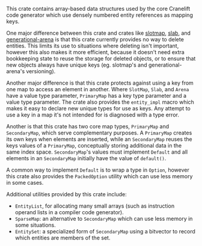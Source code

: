 This crate contains array-based data structures used by the core Cranelift code
generator which use densely numbered entity references as mapping keys.

One major difference between this crate and crates like [slotmap], [slab],
and [generational-arena] is that this crate currently provides no way to delete
entities. This limits its use to situations where deleting isn't important,
however this also makes it more efficient, because it doesn't need extra
bookkeeping state to reuse the storage for deleted objects, or to ensure that
new objects always have unique keys (eg. slotmap's and generational-arena's
versioning).

Another major difference is that this crate protects against using a key from
one map to access an element in another. Where `SlotMap`, `Slab`, and `Arena`
have a value type parameter, `PrimaryMap` has a key type parameter and a value
type parameter. The crate also provides the `entity_impl` macro which makes it
easy to declare new unique types for use as keys. Any attempt to use a key in
a map it's not intended for is diagnosed with a type error.

Another is that this crate has two core map types, `PrimaryMap` and
`SecondaryMap`, which serve complementary purposes. A `PrimaryMap` creates its
own keys when elements are inserted, while an `SecondaryMap` reuses the keys
values of a `PrimaryMap`, conceptually storing additional data in the same
index space. `SecondaryMap`'s values must implement `Default` and all elements
in an `SecondaryMap` initially have the value of `default()`.

A common way to implement `Default` is to wrap a type in `Option`, however
this crate also provides the `PackedOption` utility which can use less memory
in some cases.

Additional utilities provided by this crate include:
 - `EntityList`, for allocating many small arrays (such as instruction operand
    lists in a compiler code generator).
 - `SparseMap`: an alternative to `SecondaryMap` which can use less memory
   in some situations.
 - `EntitySet`: a specialized form of `SecondaryMap` using a bitvector to
   record which entities are members of the set.

[slotmap]: https://crates.io/crates/slotmap
[slab]: https://crates.io/crates/slab
[generational-arena]: https://crates.io/crates/generational-arena
